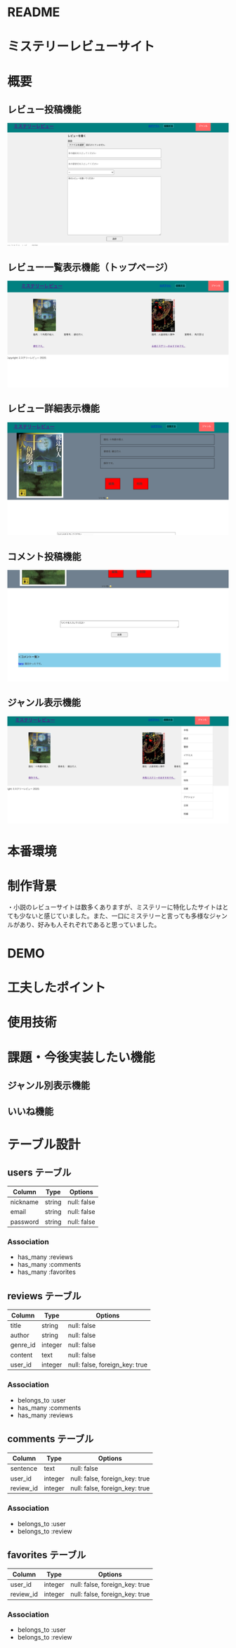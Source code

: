 # README

# ミステリーレビューサイト

# 概要

## レビュー投稿機能
![レビュー投稿ページ](https://github.com/ryo-344/mysterynovel_28446/blob/master/%E3%83%9F%E3%82%B9%E3%83%86%E3%83%AA%E3%83%BC%E3%83%AC%E3%83%92%E3%82%99%E3%83%A5%E3%83%BC%E6%8A%95%E7%A8%BF.png?raw=true)

## レビュー一覧表示機能（トップページ）
![トップページ](https://github.com/ryo-344/mysterynovel_28446/blob/master/%E3%83%9F%E3%82%B9%E3%83%86%E3%83%AA%E3%83%BC%E3%83%AC%E3%83%92%E3%82%99%E3%83%A5%E3%83%BC%E3%83%88%E3%83%83%E3%83%95%E3%82%9A%E3%83%98%E3%82%9A%E3%83%BC%E3%82%B7%E3%82%99.png?raw=true)

## レビュー詳細表示機能
![レビュー詳細ページ](https://github.com/ryo-344/mysterynovel_28446/blob/master/%E3%83%9F%E3%82%B9%E3%83%86%E3%83%AA%E3%83%BC%E3%83%AC%E3%83%92%E3%82%99%E3%83%A5%E3%83%BC%E8%A9%B3%E7%B4%B0%E8%A1%A8%E7%A4%BA.png?raw=true)

## コメント投稿機能
![コメント投稿ページ](https://github.com/ryo-344/mysterynovel_28446/blob/master/%E3%83%9F%E3%82%B9%E3%83%86%E3%83%AA%E3%83%BC%E3%83%AC%E3%83%92%E3%82%99%E3%83%A5%E3%83%BC%E3%82%B3%E3%83%A1%E3%83%B3%E3%83%88%E6%A9%9F%E8%83%BD.png?raw=true)

## ジャンル表示機能
![ジャンル表示](https://github.com/ryo-344/mysterynovel_28446/blob/master/%E3%83%9F%E3%82%B9%E3%83%86%E3%83%AA%E3%83%BC%E3%83%AC%E3%83%92%E3%82%99%E3%83%A5%E3%83%BC%E3%82%B7%E3%82%99%E3%83%A3%E3%83%B3%E3%83%AB%E8%A1%A8%E7%A4%BA%E6%A9%9F%E8%83%BD.png?raw=true)

# 本番環境

# 制作背景

・小説のレビューサイトは数多くありますが、ミステリーに特化したサイトはとても少ないと感じていました。また、一口にミステリーと言っても多様なジャンルがあり、好みも人それぞれであると思っていました。

# DEMO

# 工夫したポイント

# 使用技術

# 課題・今後実装したい機能
## ジャンル別表示機能
## いいね機能


# テーブル設計

## users テーブル

| Column   | Type   | Options     |
| -------- | ------ | ----------- |
| nickname | string | null: false |
| email    | string | null: false |
| password | string | null: false |

### Association

- has_many :reviews
- has_many :comments
- has_many :favorites

## reviews テーブル

| Column   | Type    | Options                        |
| -------- | ------  | ------------------------------ |
| title    | string  | null: false                    |
| author   | string  | null: false                    |
| genre_id | integer | null: false                    |
| content  | text    | null: false                    |
| user_id  | integer | null: false, foreign_key: true |

### Association

- belongs_to :user
- has_many :comments
- has_many :reviews

## comments テーブル

| Column    | Type    | Options                        |
| --------- | ------- | ------------------------------ |
| sentence  | text    | null: false                    |
| user_id   | integer | null: false, foreign_key: true |
| review_id | integer | null: false, foreign_key: true |

### Association

- belongs_to :user
- belongs_to :review

## favorites テーブル

| Column    | Type    | Options                        |
| --------- | ------- | ------------------------------ |
| user_id   | integer | null: false, foreign_key: true |
| review_id | integer | null: false, foreign_key: true |

### Association

- belongs_to :user
- belongs_to :review
